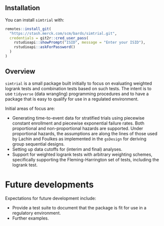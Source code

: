 
## Installation

You can install `simtrial` with:

``` r
remotes::install_git(
  "https://stash.merck.com/scm/bards/simtrial.git",
  credentials = git2r::cred_user_pass(
    rstudioapi::showPrompt("ISID", message = "Enter your ISID"),
    rstudioapi::askForPassword()
  )
)
```

## Overview

`simtrial` is a small package built initially to focus on evaluating
weighted logrank tests and combination tests based on such tests. The
intent is to use `tidyverse` (data wrangling) programming procedures and
to have a package that is easy to qualify for use in a regulated
environment.

Initial areas of focus are:

  - Generating time-to-event data for stratified trials using piecewise
    constant enrollment and piecewise exponential failure rates. Both
    proportional and non-proportional hazards are supported. Under
    proportional hazards, the assumptions are along the lines of those
    used by Lachin and Foulkes as implemented in the `gsDesign` for
    deriving group sequential designs.
  - Setting up data cutoffs for (interim and final) analyses.
  - Support for weighted logrank tests with arbitrary weighting schemes,
    specifically supporting the Fleming-Harrington set of tests,
    including the logrank test.

# Future developments

Expectations for future development include:

  - Provide a test suite to document that the package is fit for use in
    a regulatory environment.
  - Further examples.
